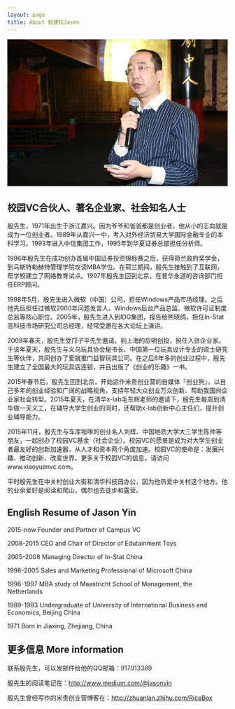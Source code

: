 ```yaml
---
layout: page
title: About 殷建松Jason
---
```


![Here I am at a conference.](/assets/jason.jpg)

## 校园VC合伙人、著名企业家、社会知名人士

殷先生，1971年出生于浙江嘉兴。因为爷爷和爸爸都是创业者，他从小的志向就是成为一位创业者。1989年从嘉兴一中，考入对外经济贸易大学国际金融专业的本科学习。1993年进入中信集团工作，1995年到华夏证券总部担任分析师。

1996年殷先生在成功创办首届中国证券投资锦标赛之后，获得荷兰政府奖学金，到马斯特勒赫特管理学院攻读MBA学位。在荷兰期间，殷先生接触到了互联网，帮学校建立了网络教育试点。1997年殷先生回到北京，在普华永道的咨询部门担任ERP顾问。

1998年5月，殷先生进入微软（中国）公司，担任Windows产品市场经理。之后他先后担任过微软2000年问题发言人、Windows后台产品总监、微软许可证制度总监等核心职位。2005年，殷先生进入到IDG集团，报告给熊晓鸽，担任In-Stat高科技市场研究公司总经理，经常受邀在各大论坛上演讲。

2008年春天，殷先生受邝子平先生邀请，到上海的启明创投，担任入驻企业家。于该年夏天，殷先生与义乌玩具协会秘书长、中国第一位玩具设计专业的硕士研究生等伙伴，共同创办了爱就推门益智玩具公司。在之后6年多的创业过程中，殷先生建立了全国最大的玩具店连锁，并且出版了《创业的乐趣》一书。

2015年春节后，殷先生回到北京，开始运作米贵创业营的自媒体『创业狗』，以自己多年的创业经验和广阔的战略视角，支持年轻大众创业万众创新、帮助我国向企业家社会转型。2015年夏天，在清华x-lab毛东辉老师的邀请下，殷先生每周到清华做一天义工，在辅导大学生创业的同时，还帮助x-lab创新中心主任们，提升创业辅导能力。

2015年11月，殷先生与车库咖啡的创业名人刘辉、中国地质大学大三学生陈帅等朋友，一起创办了校园VC基金（社会企业）。校园VC的愿景是成为对大学生创业者最友好的创新加速器，从人才和资本两个角度加速。校园VC的使命是：发展兴趣、推动创新、改变世界。更多关于校园VC的信息，请访问www.xiaoyuanvc.com。

平时殷先生在中关村创业大街和清华科技园办公，因为他热爱中关村这个地方。他的业余爱好是阅读和爬山，偶尔也去徒步和露营。

## English Resume of Jason Yin

2015-now Founder and Partner of Campus VC

2008-2015 CEO and Chair of Director of Edutainment Toys

2005-2008 Managing Director of In-Stat China

1998-2005 Sales and Marketing Professional of Microsoft China

1996-1997 MBA study of Maastricht School of Management, the Netherlands

1989-1993 Undergraduate of University of International Business and Economics, Beijing China

1971 Born in Jiaxing, Zhejiang, China

## 更多信息 More information

联系殷先生，可以发邮件给他的QQ邮箱：917013389

殷先生的阅读笔记在：http://www.medium.com/@jasonyin

殷先生曾经写作的米贵创业营博客在：http://zhuanlan.zhihu.com/RiceBox